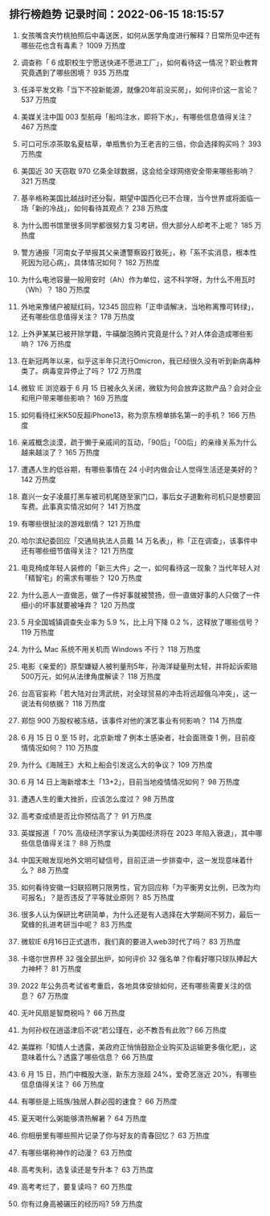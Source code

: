 
## 排行榜趋势 记录时间：2022-06-15 18:15:57
  
  1. 女孩嘴含夹竹桃拍照后中毒送医，如何从医学角度进行解释？日常所见中还有哪些花也含有毒素？ 1009 万热度
    
  2. 调查称「 6 成职校生宁愿送快递不愿进工厂」，如何看待这一情况？职业教育究竟遇到了哪些困境？ 935 万热度
    
  3. 任泽平发文称「当下不投新能源，就像20年前没买房」，如何评价这一言论？ 537 万热度
    
  4. 美媒关注中国 003 型航母「船坞注水，即将下水」，有哪些信息值得关注？ 467 万热度
    
  5. 可口可乐凉茶取名夏枯草，单瓶售价为王老吉的三倍，你会选择购买吗？ 393 万热度
    
  6. 美国近 30 天窃取 970 亿条全球数据，这会给全球网络安全带来哪些影响？ 321 万热度
    
  7. 基辛格称美国比越战时还分裂，期望中国西化已不合理，当今世界或将面临一场「新的冷战」，如何看待其观点？ 238 万热度
    
  8. 为什么图书馆里很多同学都很努力复习考研，但大部分人却考不上呢？ 185 万热度
    
  9. 警方通报「河南女子举报其父亲遭警察殴打致死」，称「系不实消息，根本性死因为冠心病」，具体情况如何？ 182 万热度
    
  10. 为什么电池容量一般用安时（Ah）作为单位，这不科学呀，为什么不用瓦时（Wh）？ 180 万热度
    
  11. 外地来豫储户被赋红码，12345 回应称「正申请解决，当地称离豫可转绿」，还有哪些信息值得关注？ 178 万热度
    
  12. 上外尹某某已被开除学籍，牛磺酸泡腾片究竟是什么？对人体会造成哪些影响？ 176 万热度
    
  13. 在新冠两年以来，似乎这半年只流行Omicron，我已经很久没有听到新病毒种类了。病毒变异停止了吗？ 172 万热度
    
  14. 微软 IE 浏览器于 6 月 15 日被永久关闭，微软为何会放弃这款产品？会对企业和用户带来哪些影响？ 169 万热度
    
  15. 如何看待红米K50反超iPhone13，称为京东榜单排名第一的手机？ 166 万热度
    
  16. 亲戚概念淡漠，疏于懒于亲戚间的互动，「90后」「00后」的亲缘关系为什么越来越淡了？ 165 万热度
    
  17. 遭遇人生的低谷期，有哪些事情在 24 小时内做会让人觉得生活还是美好的？ 142 万热度
    
  18. 嘉兴一女子凌晨打黑车被司机尾随至家门口，事后女子道歉称司机只是想要回车费。此事真实情况如何？ 141 万热度
    
  19. 有哪些很扯淡的游戏剧情？ 121 万热度
    
  20. 哈尔滨纪委回应「交通局执法人员戴 14 万名表」，称「正在调查」，该事件中还有哪些细节值得关注？ 121 万热度
    
  21. 电竞椅成年轻人装修的「新三大件」之一，如何看待这一现象？当代年轻人对「精智宅」的需求有哪些？ 120 万热度
    
  22. 为什么恶人一直做恶，做了一件好事就被赞扬，但一直做好事的人只做了一件细小的坏事就要被唾弃？ 120 万热度
    
  23. 5 月全国城镇调查失业率为 5.9 %，比上月下降 0.2 %，这释放了哪些信号？ 119 万热度
    
  24. 为什么 Mac 系统不用关机而 Windows 不行？ 118 万热度
    
  25. 电影《亲爱的》原型嫌疑人被判量刑5年，孙海洋疑量刑太轻，并将起诉索赔500万元，如何从法律角度解读？ 118 万热度
    
  26. 台高官妄称「若大陆对台湾武统，对全球贸易的冲击将远超俄乌冲突」，这一说法有何依据？ 118 万热度
    
  27. 郑恺 900 万股权被冻结，该事件对他的演艺事业有何影响？ 114 万热度
    
  28. 6 月 15 日 0 至 15 时，北京新增 7 例本土感染者，社会面筛查 1 例，目前疫情情况如何？ 110 万热度
    
  29. 为什么《海贼王》大和上船会引发这么大的争议？ 109 万热度
    
  30. 6 月 14 日上海新增本土「13+2」，目前当地疫情情况如何？ 98 万热度
    
  31. 遭遇人生的重大挫折，应该怎么度过？ 98 万热度
    
  32. 高考查成绩是否比你预估高了？ 91 万热度
    
  33. 英媒报道「 70% 高级经济学家认为美国经济将在 2023 年陷入衰退」，其中哪些信息值得关注？ 88 万热度
    
  34. 中国天眼发现地外文明可疑信号，目前正进一步排查中，这一发现意味着什么？ 88 万热度
    
  35. 如何看待安徽一妇联招聘只限男性，官方回应称「为平衡男女比例，已改为均可报名」？是否违反了平等就业原则？ 85 万热度
    
  36. 很多人认为保研比考研简单，为什么还是有人选择在大学期间不努力，最后一窝蜂的扎进考研当中呢？ 83 万热度
    
  37. 微软IE 6月16日正式退市，我们真的要进入web3时代了吗？ 83 万热度
    
  38. 卡塔尔世界杯 32 强全部出炉​，如何评价 32 强名单？你看好哪只球队捧起大力神杯？ 81 万热度
    
  39. 2022 年公务员考试省考重启，各地具体安排如何，还有哪些需要关注的信息？ 67 万热度
    
  40. 无叶风扇是智商税吗？ 66 万热度
    
  41. 为何孙权在逍遥津后不说“若公瑾在，必不教吾有此败”? 66 万热度
    
  42. 美媒称「知情人士透露，美政府正悄悄鼓励企业购买及运输更多俄化肥」，这意味着什么？透露了哪些信息？ 66 万热度
    
  43. 6 月 15 日，热门中概股大涨，新东方涨超 24%，爱奇艺涨近 20%，有哪些信息值得关注？ 66 万热度
    
  44. 有哪些是上班族/独居人群必囤的速食？ 66 万热度
    
  45. 夏天喝什么粥能够清热解暑？ 64 万热度
    
  46. 你相册里有哪些照片记录了你与好友的青春回忆？ 63 万热度
    
  47. 有哪些堪称神作的动漫？ 63 万热度
    
  48. 高考失利，选复读还是专升本？ 63 万热度
    
  49. 高考考烂了，要复读吗？ 60 万热度
    
  50. 你有过身高被碾压的经历吗? 59 万热度
    
